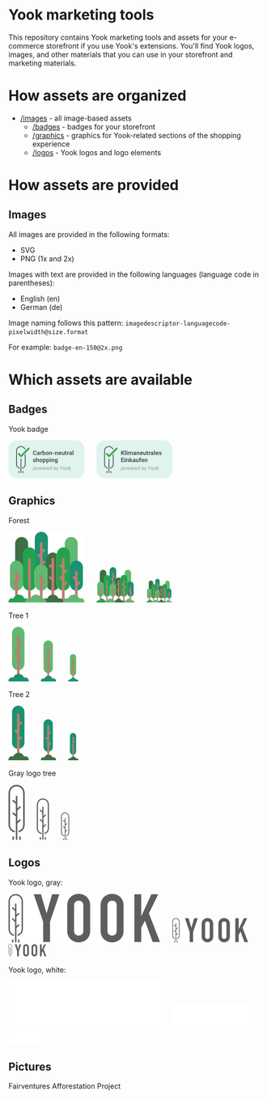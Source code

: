 # Yook marketing tools

This repository contains Yook marketing tools and assets for your e-commerce storefront if you use Yook's extensions. You'll find Yook logos, images, and other materials that you can use in your storefront and marketing materials.

# How assets are organized

* [/images](images) - all image-based assets
  * [/badges](images/badges) - badges for your storefront
  * [/graphics](images/graphics) - graphics for Yook-related sections of the shopping experience
  * [/logos](images/logos) - Yook logos and logo elements

# How assets are provided

## Images

All images are provided in the following formats:
* SVG
* PNG (1x and 2x)

Images with text are provided in the following languages (language code in parentheses):
* English (en)
* German (de)

Image naming follows this pattern:
`imagedescriptor-languagecode-pixelwidth@size.format`

For example: `badge-en-150@2x.png`


# Which assets are available

## Badges

Yook badge

<img src="/images/badges/yook-badge-en-150@2x.png" width="150" style="margin-right:20px">
<img src="/images/badges/yook-badge-de-150@2x.png" width="150" style="margin-right:20px">

## Graphics

Forest

<img src="/images/graphics/forest-150@2x.png" width="150" style="margin-right:20px">
<img src="/images/graphics/forest-75@2x.png" width="75" style="margin-right:20px">
<img src="/images/graphics/forest-50@2x.png" width="50" style="margin-right:20px">

Tree 1

<img src="/images/graphics/tree1-40@2x.png" width="40" style="margin-right:20px">
<img src="/images/graphics/tree1-30@2x.png" width="30" style="margin-right:20px">
<img src="/images/graphics/tree1-20@2x.png" width="20" style="margin-right:20px">

Tree 2

<img src="/images/graphics/tree2-40@2x.png" width="40" style="margin-right:20px">
<img src="/images/graphics/tree2-30@2x.png" width="30" style="margin-right:20px">
<img src="/images/graphics/tree2-20@2x.png" width="20" style="margin-right:20px">

Gray logo tree

<img src="/images/graphics/logo-tree-32@2x.png" width="32" style="margin-right:20px">
<img src="/images/graphics/logo-tree-24@2x.png" width="24" style="margin-right:20px">
<img src="/images/graphics/logo-tree-16@2x.png" width="16" style="margin-right:20px">

## Logos

Yook logo, gray:

<img src="/images/logos/logo-gray-300@2x.png" width="300" style="margin-right:20px">
<img src="/images/logos/logo-gray-150@2x.png" width="150" style="margin-right:20px">
<img src="/images/logos/logo-gray-75@2x.png" width="75" style="margin-right:20px">

Yook logo, white:

<img src="/images/logos/logo-white-300@2x.png" width="300" style="margin-right:20px">
<img src="/images/logos/logo-white-150@2x.png" width="150" style="margin-right:20px">
<img src="/images/logos/logo-white-75@2x.png" width="75" style="margin-right:20px">

## Pictures

Fairventures Afforestation Project

